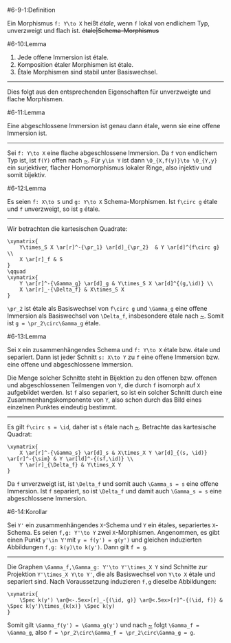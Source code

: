 #6-9-1:Definition

Ein Morphismus `f: Y\to X` heißt *étale*, wenn `f` lokal von endlichem Typ, unverzweigt und flach ist. ~~étale|Schema-Morphismus~~

#6-10:Lemma

1. Jede offene Immersion ist étale.
2. Komposition étaler Morphismen ist étale.
3. Étale Morphismen sind stabil unter Basiswechsel.

---

Dies folgt aus den entsprechenden Eigenschaften für unverzweigte und flache Morphismen.

#6-11:Lemma

Eine abgeschlossene Immersion ist genau dann étale, wenn sie eine offene Immersion ist.

---

Sei `f: Y\to X` eine flache abgeschlossene Immersion. Da `f` von endlichem Typ ist, ist `f(Y)` offen nach [~](#5-15). Für `y\in Y` ist dann `\O_{X,f(y)}\to \O_{Y,y}` ein surjektiver, flacher Homomorphismus lokaler Ringe, also injektiv und somit bijektiv.

#6-12:Lemma

Es seien `f: X\to S` und `g: Y\to X` Schema-Morphismen. Ist `f\circ g` étale und `f` unverzweigt, so ist `g` étale.

---

Wir betrachten die kartesischen Quadrate:

    \xymatrix{
        Y\times_S X \ar[r]^-{\pr_1} \ar[d]_{\pr_2}  & Y \ar[d]^{f\circ g} \\
        X \ar[r]_f & S
    }
    \qquad
    \xymatrix{
        Y \ar[r]^-{\Gamma_g} \ar[d]_g & Y\times_S X \ar[d]^{(g,\id)} \\
        X \ar[r]_-{\Delta_f} & X\times_S X
    }

`\pr_2` ist étale als Basiswechsel von `f\circ g` und `\Gamma_g` eine offene Immersion als Basiswechsel von `\Delta_f`, insbesondere étale nach [~](#6-10). Somit ist `g = \pr_2\circ\Gamma_g` étale.

#6-13:Lemma

Sei `X` ein zusammenhängendes Schema und `f: Y\to X` étale bzw. étale und separiert. Dann ist jeder Schnitt `s: X\to Y` zu `f` eine offene Immersion bzw. eine offene und abgeschlossene Immersion.

Die Menge solcher Schnitte steht in Bijektion zu den offenen bzw. offenen und abgeschlossenen Teilmengen von `Y`, die durch `f` isomorph auf `X` aufgebildet werden. Ist `f` also separiert, so ist ein solcher Schnitt durch eine Zusammenhangskomponente von `Y`, also schon durch das Bild eines einzelnen Punktes eindeutig bestimmt.

---

Es gilt `f\circ s = \id`, daher ist `s` étale nach [~](#6-12). Betrachte das kartesische Quadrat:

    \xymatrix{
        X \ar[r]^-{\Gamma_s} \ar[d]_s & X\times_X Y \ar[d]_{(s, \id)} \ar[r]^-{\sim} & Y \ar[ld]^-{(sf,\id)} \\
        Y \ar[r]_{\Delta_f} & Y\times_X Y
    }

Da `f` unverzweigt ist, ist `\Delta_f` und somit auch `\Gamma_s = s` eine offene Immersion. Ist `f` separiert, so ist `\Delta_f` und damit auch `\Gamma_s = s` eine abgeschlossene Immersion.

#6-14:Korollar

Sei `Y'` ein zusammenhängendes `X`-Schema und `Y` ein étales, separiertes `X`-Schema. Es seien `f,g: Y'\to Y` zwei `X`-Morphismen. Angenommen, es gibt einen Punkt `y'\in Y'`mit `y = f(y') = g(y')` und gleichen induzierten Abbildungen `f,g: k(y)\to k(y')`. Dann gilt `f = g`.

---

Die Graphen `\Gamma_f,\Gamma_g: Y'\to Y'\times_X Y` sind Schnitte zur Projektion `Y'\times_X Y\to Y'`, die als Basiswechsel von `Y\to X` étale und separiert sind. Nach Voraussetzung induzieren `f,g` dieselbe Abbildungen:

    \xymatrix{
        \Spec k(y') \ar@<-.5ex>[r]_-{(\id, g)} \ar@<.5ex>[r]^-{(\id, f)} & \Spec k(y')\times_{k(x)} \Spec k(y)
    }

Somit gilt `\Gamma_f(y') = \Gamma_g(y')` und nach [~](#6-13) folgt `\Gamma_f = \Gamma_g`, also `f = \pr_2\circ\Gamma_f = \pr_2\circ\Gamma_g = g`.

